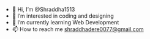 - 👋 Hi, I’m @Shraddha1513
- 👀 I’m interested in coding and designing
- 🌱 I’m currently learning Web Development
- 📫 How to reach me shraddhadere0077@gmail.com

<!---
Shraddha1513/Shraddha1513 is a ✨ special ✨ repository because its `README.md` (this file) appears on your GitHub profile.
You can click the Preview link to take a look at your changes.
--->
